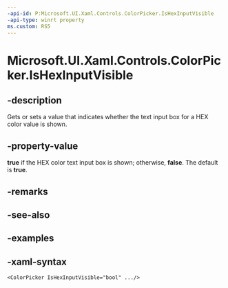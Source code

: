 ```yaml
---
-api-id: P:Microsoft.UI.Xaml.Controls.ColorPicker.IsHexInputVisible
-api-type: winrt property
ms.custom: RS5
---
```

<!-- Property syntax.
public bool IsHexInputVisible { get;  set; }
-->

# Microsoft.UI.Xaml.Controls.ColorPicker.IsHexInputVisible


## -description

Gets or sets a value that indicates whether the text input box for a HEX color value is shown.


## -property-value

**true** if the HEX color text input box is shown; otherwise, **false**. The default is **true**.


## -remarks


## -see-also


## -examples


## -xaml-syntax

```xaml
<ColorPicker IsHexInputVisible="bool" .../>
```


